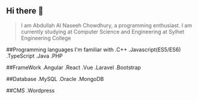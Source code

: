 ## Hi there 👋
  >I am Abdullah Al Naseeh Chowdhury, a programming enthusiast.
  >I am currently studying at Computer Science and Engineering at Sylhet Engineering College
  
  
##Programming languages I'm familiar with
  .C++
  .Javascript(ES5/ES6)
  .TypeScript
  .Java
  .PHP

##FrameWork
  .Angular
  .React
  .Vue
  .Laravel
  .Bootstrap

##Database
  .MySQL
  .Oracle
  .MongoDB
  
##CMS
  .Wordpress

<!--
**Chowdhurynaseeh/chowdhurynaseeh** is a ✨ _special_ ✨ repository because its `README.md` (this file) appears on your GitHub profile.
💬 Feel free to ask for any help in any of the above things, I will definitely try to help.

📫 How to reach me: Connect with me on linkedin or on github.

Here are some ideas to get you started:

- 🔭 I’m currently working on ...
- 🌱 I’m currently learning ...
- 👯 I’m looking to collaborate on ...
- 🤔 I’m looking for help with ...
- 💬 Ask me about ...
- 📫 How to reach me: ...
- 😄 Pronouns: ...
- ⚡ Fun fact: ...
-->
